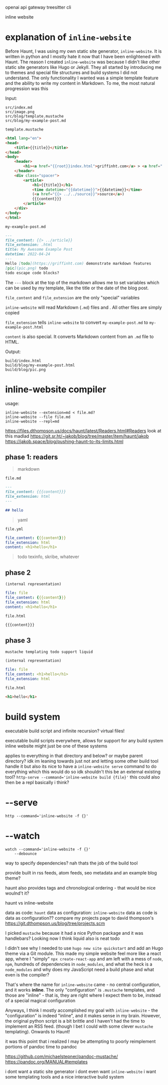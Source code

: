 openai api gateway
treesitter cli

inline website

# explanation of `inline-website`

Before Haunt, I was using my own static site generator, `inline-website`. It is written in python and I mostly hate it now that I have been enlightened with Haunt. The reason I created `inline-website` was because I didn't like other static site generators like Hugo or Jekyll. They all started by introducing me to themes and special file structures and build systems I did not understand. The only functionality I wanted was a simple template feature and the ability to write my content in Markdown. To me, the most natural progression was this


Input:
```
src/index.md
src/image.png
src/blog/template.mustache
src/blog/my-example-post.md
```

`template.mustache`
```html
<html lang="en">
<head>
    <title>{{title}}</title>
</head>
<body>
    <header>
        <h1><a href="{{root}}index.html">griffinht.com</a> > <a href="../index.html">blog</a></h1>
    </header>
    <div class="spacer">
        <article>
            <h1>{{title}}</h1>
            <time datetime="{{datetime}}">{{datetime}}</time>
            (<a href="{{> ../../source}}">source</a>)
            {{{content}}}
        </article>
    </div>
</body>
</html>
```

`my-example-post.md`
```markdown
---
file_content: {{> ../article}}
file_extension: .html
title: My Awesome Example Post
datetime: 2022-04-24
---
Hello [todo](https://griffinht.com) demonstrate markdown features
[pic](pic.png) todo
todo escape code blocks?

```

The `---` block at the top of the markdown allows me to set variables which can be used by my template, like the title or the date of the blog post.

`file_content` and `file_extension` are the only "special" variables

`inline-website` will read Markdown (`.md`) files and . All other files are simply copied

`file_extension` tells `inline-website` to convert `my-example-post.md` to `my-example-post.html`

`content` is also special. It converts Markdown content from an `.md` file to HTML.

Output:
```
build/index.html
build/blog/my-example-post.html
build/blog/pic.png
```



# inline-website compiler

usage:
```
inline-website --extension=md < file.md?
inline-website --file file.md
inline-website --repl=md
```

https://files.dthompson.us/docs/haunt/latest/Readers.html#Readers
look at this madlad https://git.sr.ht/~jakob/blog/tree/master/item/haunt/jakob
https://jakob.space/blog/pushing-haunt-to-its-limits.html

## phase 1: readers

> markdown

`file.md`
```md
---
file_content: {{{content}}}
file_extension: html
---

## hello
```

> yaml

`file.yml`
```yml
file_content: {{{content}}}
file_extension: html
content: <h1>hello</h1>
```

> todo texinfo, skribe, whatever

## phase 2

`(internal representation)`
```yml
file: file
file_content: {{{content}}}
file_extension: html
content: <h1>hello</h1>
```

`file.html`
```html
{{{content}}}
```

## phase 3

    mustache templating todo support liquid

`(internal representation)`
```yml
file: file
file_content: <h1>hello</h1>
file_extension: html
```

`file.html`
```html
<h1>hello</h1>
```


# build system

executable build script and infinite recursion? virtual files!

executable build scripts everywhere, allows for support for any build system
    inline website might just be one of these systems

applies to everything in that directory and below? or maybe parent directory? idk
im leaning towards just not and letting some other build tool handle it
but also its nice to have a `inline-website serve` command to do everything which this would do so idk
    shouldn't this be an external existing tool? `http-serve --command='inline-website build {file}'`
    this could also then be a repl basically i think?

# --serve

```
http --command='inline-website -f {}'
```

# --watch

```
watch --command='inline-website -f {}'
    --debounce
```

way to specify dependencies? nah thats the job of the build tool




provide built in rss feeds, atom feeds, seo metadata
and an example blog theme?


haunt also provides tags and chronological ordering - that would be nice woulnd't it?




haunt vs inline-website

data as code: `haunt`
data as configuration: `inline-website`
data as code is data as configuration??
compare my projects page to david thompson's https://git.dthompson.us/blog/tree/projects.scm





I picked `mustache` because it had a nice Python package and it was handlebars? Looking now I think liquid also is neat todo

I didn't see why I needed to use `hugo new site quickstart` and add an Hugo theme via a Git module. This made my simple website feel more like a react app, where I "simply" `npx create-react-app` and am left with a mess of `node`, `npm`, hundreds of dependencies in `node_modules`, and what the heck is a `node_modules` and why does my JavaScript need a build phase and what even is the compiler?

That's where the name for `inline-website` came - no central configuration, and it works **inline**. The only "configuration" is `.mustache` templates, and those are "inline" - that is, they are right where I expect them to be, instead of a special magical configuration

Anyways, I think I mostly accomplished my goal with `inline-website` - the "configuration" is indeed "inline", and it makes sense in my brain. However, the original python script is a bit brittle and I haven't had the time to implement an RSS feed. (though I bet I could with some clever `mustache` templating). Onwards to Haunt!







it was this point that i realized I may be attempting to poorly reimplement portions of pandoc
time to pandoc

https://github.com/michaelstepner/pandoc-mustache/
https://pandoc.org/MANUAL#templates

i dont want a static site generator
i dont even want `inline-website`
i want some templating tools and a nice interactive build system
